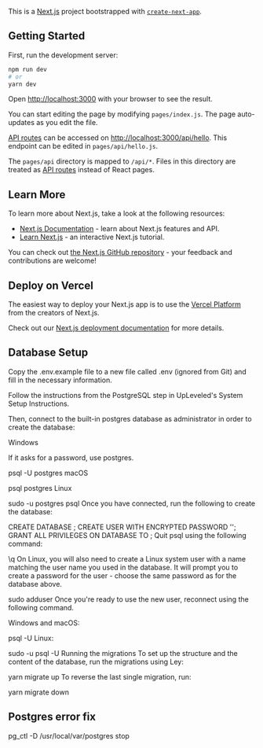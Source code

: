 This is a [Next.js](https://nextjs.org/) project bootstrapped with [`create-next-app`](https://github.com/vercel/next.js/tree/canary/packages/create-next-app).

## Getting Started

First, run the development server:

```bash
npm run dev
# or
yarn dev
```

Open [http://localhost:3000](http://localhost:3000) with your browser to see the result.

You can start editing the page by modifying `pages/index.js`. The page auto-updates as you edit the file.

[API routes](https://nextjs.org/docs/api-routes/introduction) can be accessed on [http://localhost:3000/api/hello](http://localhost:3000/api/hello). This endpoint can be edited in `pages/api/hello.js`.

The `pages/api` directory is mapped to `/api/*`. Files in this directory are treated as [API routes](https://nextjs.org/docs/api-routes/introduction) instead of React pages.

## Learn More

To learn more about Next.js, take a look at the following resources:

- [Next.js Documentation](https://nextjs.org/docs) - learn about Next.js features and API.
- [Learn Next.js](https://nextjs.org/learn) - an interactive Next.js tutorial.

You can check out [the Next.js GitHub repository](https://github.com/vercel/next.js/) - your feedback and contributions are welcome!

## Deploy on Vercel

The easiest way to deploy your Next.js app is to use the [Vercel Platform](https://vercel.com/new?utm_medium=default-template&filter=next.js&utm_source=create-next-app&utm_campaign=create-next-app-readme) from the creators of Next.js.

Check out our [Next.js deployment documentation](https://nextjs.org/docs/deployment) for more details.

## Database Setup

Copy the .env.example file to a new file called .env (ignored from Git) and fill in the necessary information.

Follow the instructions from the PostgreSQL step in UpLeveled's System Setup Instructions.

Then, connect to the built-in postgres database as administrator in order to create the database:

Windows

If it asks for a password, use postgres.

psql -U postgres
macOS

psql postgres
Linux

sudo -u postgres psql
Once you have connected, run the following to create the database:

CREATE DATABASE <database name>;
CREATE USER <user name> WITH ENCRYPTED PASSWORD '<user password>';
GRANT ALL PRIVILEGES ON DATABASE <database name> TO <user name>;
Quit psql using the following command:

\q
On Linux, you will also need to create a Linux system user with a name matching the user name you used in the database. It will prompt you to create a password for the user - choose the same password as for the database above.

sudo adduser <user name>
Once you're ready to use the new user, reconnect using the following command.

Windows and macOS:

psql -U <user name> <database name>
Linux:

sudo -u <user name> psql -U <user name> <database name>
Running the migrations
To set up the structure and the content of the database, run the migrations using Ley:

yarn migrate up
To reverse the last single migration, run:

yarn migrate down

## Postgres error fix

pg_ctl -D /usr/local/var/postgres stop
